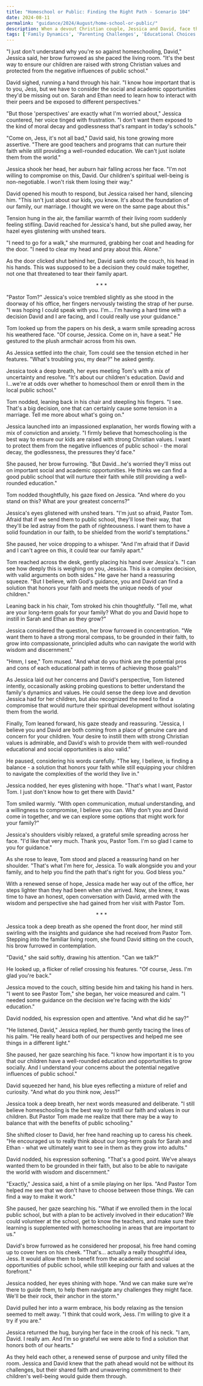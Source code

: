 ```yaml
---
title: "Homeschool or Public: Finding the Right Path - Scenario 104"
date: 2024-08-11
permalink: "guidance/2024/August/home-school-or-public/"
description: When a devout Christian couple, Jessica and David, face the difficult decision of whether to homeschool their children or enroll them in the local public school, they turn to Pastor Tom Rhodes for guidance on navigating this complex and emotional choice that could significantly impact their family's future.
tags: ['Family Dynamics', 'Parenting Challenges', 'Educational Choices', 'Faith and Values', 'Pastoral Guidance']
---
```

"I just don't understand why you're so against homeschooling, David," Jessica said, her brow furrowed as she paced the living room. "It's the best way to ensure our children are raised with strong Christian values and protected from the negative influences of public school."

David sighed, running a hand through his hair. "I know how important that is to you, Jess, but we have to consider the social and academic opportunities they'd be missing out on. Sarah and Ethan need to learn how to interact with their peers and be exposed to different perspectives."

"But those 'perspectives' are exactly what I'm worried about," Jessica countered, her voice tinged with frustration. "I don't want them exposed to the kind of moral decay and godlessness that's rampant in today's schools."

"Come on, Jess, it's not all bad," David said, his tone growing more assertive. "There are good teachers and programs that can nurture their faith while still providing a well-rounded education. We can't just isolate them from the world."

Jessica shook her head, her auburn hair falling across her face. "I'm not willing to compromise on this, David. Our children's spiritual well-being is non-negotiable. I won't risk them losing their way."

David opened his mouth to respond, but Jessica raised her hand, silencing him. "This isn't just about our kids, you know. It's about the foundation of our family, our marriage. I thought we were on the same page about this."

Tension hung in the air, the familiar warmth of their living room suddenly feeling stifling. David reached for Jessica's hand, but she pulled away, her hazel eyes glistening with unshed tears.

"I need to go for a walk," she murmured, grabbing her coat and heading for the door. "I need to clear my head and pray about this. Alone."

As the door clicked shut behind her, David sank onto the couch, his head in his hands. This was supposed to be a decision they could make together, not one that threatened to tear their family apart.

<center>* * *</center>

"Pastor Tom?" Jessica's voice trembled slightly as she stood in the doorway of his office, her fingers nervously twisting the strap of her purse. "I was hoping I could speak with you. I'm... I'm having a hard time with a decision David and I are facing, and I could really use your guidance."

Tom looked up from the papers on his desk, a warm smile spreading across his weathered face. "Of course, Jessica. Come on in, have a seat." He gestured to the plush armchair across from his own.

As Jessica settled into the chair, Tom could see the tension etched in her features. "What's troubling you, my dear?" he asked gently.

Jessica took a deep breath, her eyes meeting Tom's with a mix of uncertainty and resolve. "It's about our children's education. David and I...we're at odds over whether to homeschool them or enroll them in the local public school."

Tom nodded, leaning back in his chair and steepling his fingers. "I see. That's a big decision, one that can certainly cause some tension in a marriage. Tell me more about what's going on."

Jessica launched into an impassioned explanation, her words flowing with a mix of conviction and anxiety. "I firmly believe that homeschooling is the best way to ensure our kids are raised with strong Christian values. I want to protect them from the negative influences of public school - the moral decay, the godlessness, the pressures they'd face."

She paused, her brow furrowing. "But David...he's worried they'll miss out on important social and academic opportunities. He thinks we can find a good public school that will nurture their faith while still providing a well-rounded education."

Tom nodded thoughtfully, his gaze fixed on Jessica. "And where do you stand on this? What are your greatest concerns?"

Jessica's eyes glistened with unshed tears. "I'm just so afraid, Pastor Tom. Afraid that if we send them to public school, they'll lose their way, that they'll be led astray from the path of righteousness. I want them to have a solid foundation in our faith, to be shielded from the world's temptations."

She paused, her voice dropping to a whisper. "And I'm afraid that if David and I can't agree on this, it could tear our family apart."

Tom reached across the desk, gently placing his hand over Jessica's. "I can see how deeply this is weighing on you, Jessica. This is a complex decision, with valid arguments on both sides." He gave her hand a reassuring squeeze. "But I believe, with God's guidance, you and David can find a solution that honors your faith and meets the unique needs of your children."

Leaning back in his chair, Tom stroked his chin thoughtfully. "Tell me, what are your long-term goals for your family? What do you and David hope to instill in Sarah and Ethan as they grow?"

Jessica considered the question, her brow furrowed in concentration. "We want them to have a strong moral compass, to be grounded in their faith, to grow into compassionate, principled adults who can navigate the world with wisdom and discernment."

"Hmm, I see," Tom mused. "And what do you think are the potential pros and cons of each educational path in terms of achieving those goals?"

As Jessica laid out her concerns and David's perspective, Tom listened intently, occasionally asking probing questions to better understand the family's dynamics and values. He could sense the deep love and devotion Jessica had for her children, but also recognized the need to find a compromise that would nurture their spiritual development without isolating them from the world.

Finally, Tom leaned forward, his gaze steady and reassuring. "Jessica, I believe you and David are both coming from a place of genuine care and concern for your children. Your desire to instill them with strong Christian values is admirable, and David's wish to provide them with well-rounded educational and social opportunities is also valid."

He paused, considering his words carefully. "The key, I believe, is finding a balance - a solution that honors your faith while still equipping your children to navigate the complexities of the world they live in."

Jessica nodded, her eyes glistening with hope. "That's what I want, Pastor Tom. I just don't know how to get there with David."

Tom smiled warmly. "With open communication, mutual understanding, and a willingness to compromise, I believe you can. Why don't you and David come in together, and we can explore some options that might work for your family?"

Jessica's shoulders visibly relaxed, a grateful smile spreading across her face. "I'd like that very much. Thank you, Pastor Tom. I'm so glad I came to you for guidance."

As she rose to leave, Tom stood and placed a reassuring hand on her shoulder. "That's what I'm here for, Jessica. To walk alongside you and your family, and to help you find the path that's right for you. God bless you."

With a renewed sense of hope, Jessica made her way out of the office, her steps lighter than they had been when she arrived. Now, she knew, it was time to have an honest, open conversation with David, armed with the wisdom and perspective she had gained from her visit with Pastor Tom.

<center>* * *</center>

Jessica took a deep breath as she opened the front door, her mind still swirling with the insights and guidance she had received from Pastor Tom. Stepping into the familiar living room, she found David sitting on the couch, his brow furrowed in contemplation.

"David," she said softly, drawing his attention. "Can we talk?"

He looked up, a flicker of relief crossing his features. "Of course, Jess. I'm glad you're back."

Jessica moved to the couch, sitting beside him and taking his hand in hers. "I went to see Pastor Tom," she began, her voice measured and calm. "I needed some guidance on the decision we're facing with the kids' education."

David nodded, his expression open and attentive. "And what did he say?"

"He listened, David," Jessica replied, her thumb gently tracing the lines of his palm. "He really heard both of our perspectives and helped me see things in a different light."

She paused, her gaze searching his face. "I know how important it is to you that our children have a well-rounded education and opportunities to grow socially. And I understand your concerns about the potential negative influences of public school."

David squeezed her hand, his blue eyes reflecting a mixture of relief and curiosity. "And what do you think now, Jess?"

Jessica took a deep breath, her next words measured and deliberate. "I still believe homeschooling is the best way to instill our faith and values in our children. But Pastor Tom made me realize that there may be a way to balance that with the benefits of public schooling."

She shifted closer to David, her free hand reaching up to caress his cheek. "He encouraged us to really think about our long-term goals for Sarah and Ethan - what we ultimately want to see in them as they grow into adults."

David nodded, his expression softening. "That's a good point. We've always wanted them to be grounded in their faith, but also to be able to navigate the world with wisdom and discernment."

"Exactly," Jessica said, a hint of a smile playing on her lips. "And Pastor Tom helped me see that we don't have to choose between those things. We can find a way to make it work."

She paused, her gaze searching his. "What if we enrolled them in the local public school, but with a plan to be actively involved in their education? We could volunteer at the school, get to know the teachers, and make sure their learning is supplemented with homeschooling in areas that are important to us."

David's brow furrowed as he considered her proposal, his free hand coming up to cover hers on his cheek. "That's... actually a really thoughtful idea, Jess. It would allow them to benefit from the academic and social opportunities of public school, while still keeping our faith and values at the forefront."

Jessica nodded, her eyes shining with hope. "And we can make sure we're there to guide them, to help them navigate any challenges they might face. We'll be their rock, their anchor in the storm."

David pulled her into a warm embrace, his body relaxing as the tension seemed to melt away. "I think that could work, Jess. I'm willing to give it a try if you are."

Jessica returned the hug, burying her face in the crook of his neck. "I am, David. I really am. And I'm so grateful we were able to find a solution that honors both of our hearts."

As they held each other, a renewed sense of purpose and unity filled the room. Jessica and David knew that the path ahead would not be without its challenges, but their shared faith and unwavering commitment to their children's well-being would guide them through.

